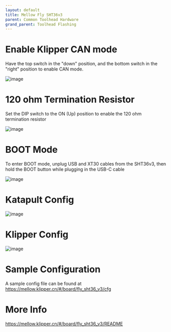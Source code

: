 ```yaml
---
layout: default 
title: Mellow Fly SHT36v3
parent: Common Toolhead Hardware
grand_parent: Toolhead Flashing
---
```


# Enable Klipper CAN mode

Have the top switch in the "down" position, and the bottom switch in the "right" position to enable CAN mode.

![image](https://github.com/user-attachments/assets/c212b6f4-ec8a-4808-bbe2-1fd94c744f8f)

# 120 ohm Termination Resistor

Set the DIP switch to the ON (Up) position to enable the 120 ohm termination resistor

![image](https://github.com/user-attachments/assets/2ee3fdc2-b117-4fb4-9dcc-0ff356946ad2)



# BOOT Mode

To enter BOOT mode, unplug USB and XT30 cables from the SHT36v3, then hold the BOOT button while plugging in the USB-C cable

![image](https://github.com/user-attachments/assets/17ff78ca-f8e2-4c95-a7f3-c9dee549679e)


# Katapult Config

![image](https://github.com/user-attachments/assets/f5bb4e0c-cac2-4e88-8f73-463e69e6379c)


# Klipper Config

![image](https://github.com/user-attachments/assets/3ef27412-a078-4695-99c6-c6154c49e9c0)



# Sample Configuration

A sample config file can be found at https://mellow.klipper.cn/#/board/fly_sht36_v3/cfg

# More Info

https://mellow.klipper.cn/#/board/fly_sht36_v3/README
